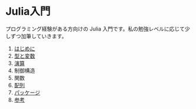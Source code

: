 # Julia入門

プログラミング経験がある方向けの Julia 入門です。私の勉強レベルに応じて少しずつ加筆していきます。
1. [はじめに](はじめに.md)
1. [型と変数](型と変数.md)
1. [演算](演算.md)
1. 制御構造
1. 関数
1. [配列](配列.md)
1. [パッケージ](パッケージ.md)
1. [参考](参考.md)
